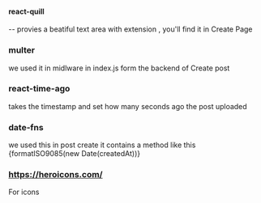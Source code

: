 #### react-quill ### 
-- provies a beatiful text area with extension , you'll find it in Create Page

### multer ###
we used it in midlware in index.js form the backend of Create post


### react-time-ago ###
takes the timestamp and set how many seconds ago the post uploaded

### date-fns ###
we used this in post create it contains a method like this
{formatISO9085(new Date(createdAt))}


### https://heroicons.com/ ###
For icons